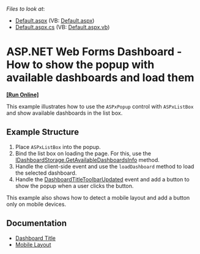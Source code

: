 *Files to look at*:

* [Default.aspx](./CS/WebApp/Default.aspx) (VB: [Default.aspx](./VB/WebApp/Default.aspx))
* [Default.aspx.cs](./CS/WebApp/Default.aspx.cs) (VB: [Default.aspx.vb](./VB/WebApp/Default.aspx.vb))

# ASP.NET Web Forms Dashboard - How to show the popup with available dashboards and load them
<!-- run online -->
**[[Run Online]](https://codecentral.devexpress.com/145132759/)**
<!-- run online end -->

This example illustrates how to use the `ASPxPopup` control with `ASPxListBox` and show available dashboards in the list box.

## Example Structure

1. Place `ASPxListBox` into the popup. 
1. Bind the list box on loading the page. For this, use the [IDashboardStorage.GetAvailableDashboardsInfo](https://docs.devexpress.com/Dashboard/DevExpress.DashboardWeb.IDashboardStorage.GetAvailableDashboardsInfo) method.
1. Handle the client-side [](https://docs.devexpress.com/AspNet/js-ASPxClientListBox.SelectedIndexChanged) event and use the `loadDashboard` method to load the selected dashboard.
1. Handle the [DashboardTitleToolbarUpdated](https://docs.devexpress.com/Dashboard/DevExpress.DashboardWeb.Scripts.ASPxClientDashboard.DashboardTitleToolbarUpdated) event and add a button to show the popup when a user clicks the button.

This example also shows how to detect a mobile layout and add a button only on mobile devices.

## Documentation

- [Dashboard Title](https://docs.devexpress.com/Dashboard/117383/web-dashboard/ui-elements-and-customization/ui-elements/dashboard-title)
- [Mobile Layout](https://docs.devexpress.com/Dashboard/119662/web-dashboard/ui-elements-and-customization/mobile-layout)
